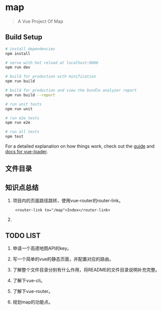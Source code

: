 # map

> A Vue Project Of Map

## Build Setup

``` bash
# install dependencies
npm install

# serve with hot reload at localhost:8080
npm run dev

# build for production with minification
npm run build

# build for production and view the bundle analyzer report
npm run build --report

# run unit tests
npm run unit

# run e2e tests
npm run e2e

# run all tests
npm test
```

For a detailed explanation on how things work, check out the [guide](http://vuejs-templates.github.io/webpack/) and [docs for vue-loader](http://vuejs.github.io/vue-loader).

## 文件目录


## 知识点总结

1. 项目内的页面路径跳转，使用vue-router的router-link。

        <router-link to="/map">Index</router-link>

2. 

## TODO LIST
1. 申请一个高德地图API的key。

2. 写一个简单的vue的静态页面，并配置对应的路由。

3. 了解整个文件目录分别有什么作用，将README的文件目录说明补充完整。

4. 了解下vue-cli。

5. 了解下vue-router。

6. 规划map的功能点。
